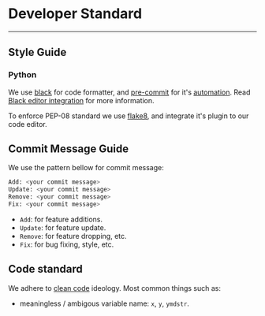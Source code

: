 # Developer Standard

---

## Style Guide

### Python

We use [black](https://github.com/psf/black) for code formatter, and
[pre-commit](https://pre-commit.com/) for it's
[automation](https://github.com/psf/black#version-control-integration). Read
[Black editor integration](https://github.com/psf/black#editor-integration) for
more information.

To enforce PEP-08 standard we use [flake8](http://flake8.pycqa.org/en/latest/),
and integrate it's plugin to our code editor.

## Commit Message Guide

We use the pattern bellow for commit message:

``` bash
Add: <your commit message>
Update: <your commit message>
Remove: <your commit message>
Fix: <your commit message>
```

- `Add`: for feature additions.
- `Update`: for feature update.
- `Remove`: for feature dropping, etc.
- `Fix`: for bug fixing, style, etc.

## Code standard

We adhere to [clean code](https://www.oreilly.com/library/view/clean-code/9780136083238/)
ideology. Most common things such as:

- meaningless / ambigous variable name: `x`, `y`, `ymdstr`.
